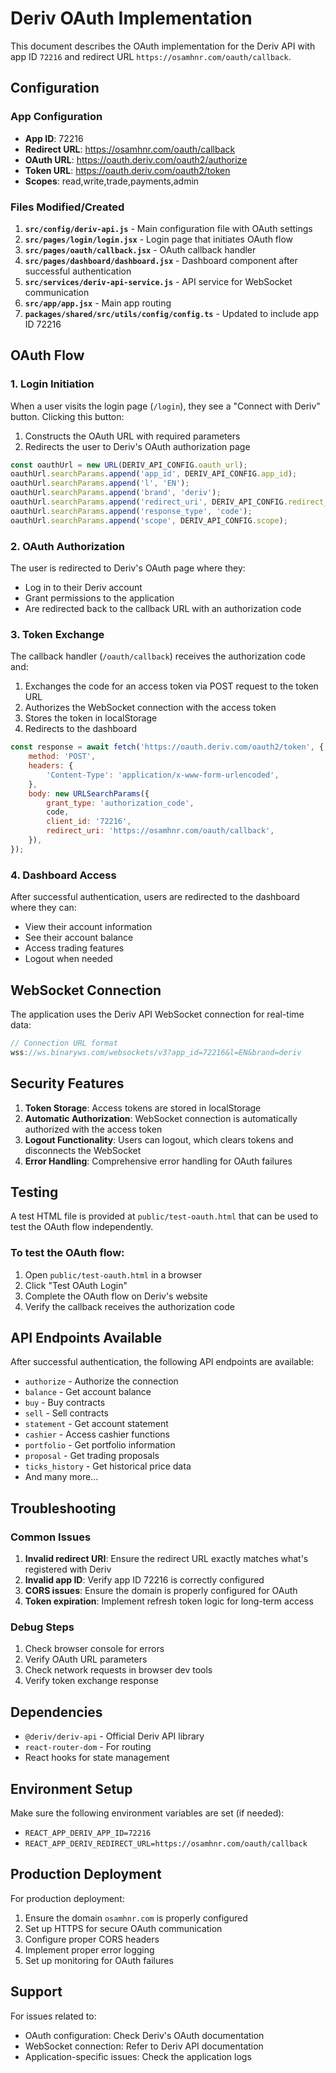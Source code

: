 # Deriv OAuth Implementation

This document describes the OAuth implementation for the Deriv API with app ID `72216` and redirect URL `https://osamhnr.com/oauth/callback`.

## Configuration

### App Configuration

- **App ID**: 72216
- **Redirect URL**: https://osamhnr.com/oauth/callback
- **OAuth URL**: https://oauth.deriv.com/oauth2/authorize
- **Token URL**: https://oauth.deriv.com/oauth2/token
- **Scopes**: read,write,trade,payments,admin

### Files Modified/Created

1. **`src/config/deriv-api.js`** - Main configuration file with OAuth settings
2. **`src/pages/login/login.jsx`** - Login page that initiates OAuth flow
3. **`src/pages/oauth/callback.jsx`** - OAuth callback handler
4. **`src/pages/dashboard/dashboard.jsx`** - Dashboard component after successful authentication
5. **`src/services/deriv-api-service.js`** - API service for WebSocket communication
6. **`src/app/app.jsx`** - Main app routing
7. **`packages/shared/src/utils/config/config.ts`** - Updated to include app ID 72216

## OAuth Flow

### 1. Login Initiation

When a user visits the login page (`/login`), they see a "Connect with Deriv" button. Clicking this button:

1. Constructs the OAuth URL with required parameters
2. Redirects the user to Deriv's OAuth authorization page

```javascript
const oauthUrl = new URL(DERIV_API_CONFIG.oauth_url);
oauthUrl.searchParams.append('app_id', DERIV_API_CONFIG.app_id);
oauthUrl.searchParams.append('l', 'EN');
oauthUrl.searchParams.append('brand', 'deriv');
oauthUrl.searchParams.append('redirect_uri', DERIV_API_CONFIG.redirect_url);
oauthUrl.searchParams.append('response_type', 'code');
oauthUrl.searchParams.append('scope', DERIV_API_CONFIG.scope);
```

### 2. OAuth Authorization

The user is redirected to Deriv's OAuth page where they:

- Log in to their Deriv account
- Grant permissions to the application
- Are redirected back to the callback URL with an authorization code

### 3. Token Exchange

The callback handler (`/oauth/callback`) receives the authorization code and:

1. Exchanges the code for an access token via POST request to the token URL
2. Authorizes the WebSocket connection with the access token
3. Stores the token in localStorage
4. Redirects to the dashboard

```javascript
const response = await fetch('https://oauth.deriv.com/oauth2/token', {
    method: 'POST',
    headers: {
        'Content-Type': 'application/x-www-form-urlencoded',
    },
    body: new URLSearchParams({
        grant_type: 'authorization_code',
        code,
        client_id: '72216',
        redirect_uri: 'https://osamhnr.com/oauth/callback',
    }),
});
```

### 4. Dashboard Access

After successful authentication, users are redirected to the dashboard where they can:

- View their account information
- See their account balance
- Access trading features
- Logout when needed

## WebSocket Connection

The application uses the Deriv API WebSocket connection for real-time data:

```javascript
// Connection URL format
wss://ws.binaryws.com/websockets/v3?app_id=72216&l=EN&brand=deriv
```

## Security Features

1. **Token Storage**: Access tokens are stored in localStorage
2. **Automatic Authorization**: WebSocket connection is automatically authorized with the access token
3. **Logout Functionality**: Users can logout, which clears tokens and disconnects the WebSocket
4. **Error Handling**: Comprehensive error handling for OAuth failures

## Testing

A test HTML file is provided at `public/test-oauth.html` that can be used to test the OAuth flow independently.

### To test the OAuth flow:

1. Open `public/test-oauth.html` in a browser
2. Click "Test OAuth Login"
3. Complete the OAuth flow on Deriv's website
4. Verify the callback receives the authorization code

## API Endpoints Available

After successful authentication, the following API endpoints are available:

- `authorize` - Authorize the connection
- `balance` - Get account balance
- `buy` - Buy contracts
- `sell` - Sell contracts
- `statement` - Get account statement
- `cashier` - Access cashier functions
- `portfolio` - Get portfolio information
- `proposal` - Get trading proposals
- `ticks_history` - Get historical price data
- And many more...

## Troubleshooting

### Common Issues

1. **Invalid redirect URI**: Ensure the redirect URL exactly matches what's registered with Deriv
2. **Invalid app ID**: Verify app ID 72216 is correctly configured
3. **CORS issues**: Ensure the domain is properly configured for OAuth
4. **Token expiration**: Implement refresh token logic for long-term access

### Debug Steps

1. Check browser console for errors
2. Verify OAuth URL parameters
3. Check network requests in browser dev tools
4. Verify token exchange response

## Dependencies

- `@deriv/deriv-api` - Official Deriv API library
- `react-router-dom` - For routing
- React hooks for state management

## Environment Setup

Make sure the following environment variables are set (if needed):

- `REACT_APP_DERIV_APP_ID=72216`
- `REACT_APP_DERIV_REDIRECT_URL=https://osamhnr.com/oauth/callback`

## Production Deployment

For production deployment:

1. Ensure the domain `osamhnr.com` is properly configured
2. Set up HTTPS for secure OAuth communication
3. Configure proper CORS headers
4. Implement proper error logging
5. Set up monitoring for OAuth failures

## Support

For issues related to:

- OAuth configuration: Check Deriv's OAuth documentation
- WebSocket connection: Refer to Deriv API documentation
- Application-specific issues: Check the application logs

